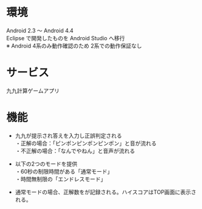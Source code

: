 # 環境
Android 2.3 〜 Android 4.4  
Eclipse で開発したものを Android Studio へ移行  
※ Android 4系のみ動作確認のため 2系での動作保証なし

# サービス
九九計算ゲームアプリ

# 機能
* 九九が提示され答えを入力し正誤判定される  
 ・正解の場合：「ピンポンピンポンピンポン」と音が流れる  
 ・不正解の場合：「なんでやねん」と音声が流れる  

* 以下の2つのモードを提供  
 ・60秒の制限時間がある「通常モード」  
 ・時間無制限の「エンドレスモード」  
 
 * 通常モードの場合、正解数をが記録される。ハイスコアはTOP画面に表示される。
